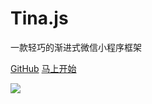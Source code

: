 # Tina.js

一款轻巧的渐进式微信小程序框架

[<i class="iconfont icon-github"></i> GitHub](https://github.com/tinajs/tina)
[马上开始](#main)

<!-- background image -->
![](https://i.loli.net/2018/01/15/5a5bcb771cc40.jpg)
